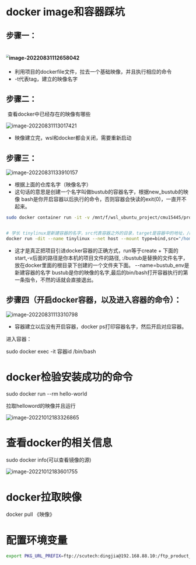 # docker image和容器踩坑

## 步骤一：

# <img src="https://zhanghao1004.oss-cn-hangzhou.aliyuncs.com/image-20220831112658042.png" alt="image-20220831112658042" style="zoom:50%;" />

+ 利用项目的dockerfile文件，拉去一个基础映像，并且执行相应的命令
+ -t代表tag，建立的映像名字

## 步骤二：

​	查看docker中已经存在的映像有哪些

![image-20220831113017421](https://zhanghao1004.oss-cn-hangzhou.aliyuncs.com/image-20220831113017421.png)

+ 映像建立完，wsl和docker都会关闭，需要重新启动



## 步骤三：



![image-20220831133910157](https://zhanghao1004.oss-cn-hangzhou.aliyuncs.com/image-20220831133910157.png)

+ 根据上面的仓库名字（映像名字）
+ 这句话的意思是创建一个名字叫做bustub的容器名字，根据new_bustub的映像 bash是你开启容器以后执行的命令，否则容器会快读的exit(0)，一直开不起来。

```sh
sudo docker container run -it -v /mnt/f/wsl_ubuntu_project/cmu15445/project1/bustub:/bustub --name=bustub_env bustub /bin/bash


# 学长 tinylinux是新建容器的名字，src代表容器之外的目录，target是容器中的地址，/bin/bash进入容器后执行的第一条指令。
docker run -dit --name tinylinux --net host --mount type=bind,src="/home/scutech",target="/home/scutech" <image_name> /bin/bash
```

+ 这才是真正把项目引进docker容器的正确方式，run等于create + 下面的start,-v后面的路径是你本机的项目文件的路径,  :/bustub是替换的文件名字，放在docker里面的根目录下创建的一个文件夹下面。 --name=bustub_env是新建容器的名字 bustub是你的映像的名字,最后的bin/bash打开容器执行的第一条指令，不然的话就会直接退出。

## 步骤四（开启docker容器，以及进入容器的命令）：

![image-20220831113310798](https://zhanghao1004.oss-cn-hangzhou.aliyuncs.com/image-20220831113310798.png)

+ 容器建立以后没有开启容器，docker ps打印容器名字，然后开启对应容器。



进入容器：

sudo docker exec -it 容器id /bin/bash



# docker检验安装成功的命令

sudo docker run --rm hello-world  

拉取helloword的映像并且运行

![image-20221012183326865](https://zhanghao1004.oss-cn-hangzhou.aliyuncs.com/image-20221012183326865.png)

# 查看docker的相关信息

sudo docker info(可以查看镜像的源)

![image-20221012183601755](https://zhanghao1004.oss-cn-hangzhou.aliyuncs.com/image-20221012183601755.png)





# docker拉取映像

docker pull 《映像》





# 配置环境变量

```sh
export PKG_URL_PREFIX=ftp://scutech:dingjia@192.168.88.10:/ftp_product_installer/dbackup3/thirdparty
```

